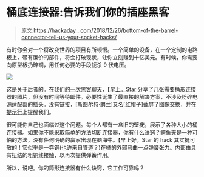 # 桶底连接器:告诉我们你的插座黑客

> 原文:[https://hackaday . com/2018/12/26/bottom-of-the-barrel-connector-tell-us-your-socket-hacks/](https://hackaday.com/2018/12/26/bottom-of-the-barrel-connector-tell-us-your-socket-hacks/)

有时你会对一个将改变世界的项目有所顿悟。一个简单的设备，在一个定制的电路板上，带有廉价的部件，将会打破现状，让你立刻赚到十亿美元。有时候，你需要向原型板扔碎铜，用任何必要的手段扼杀 9 伏电压。

![](../Images/a8626aab15b127e9037252727b0b0924.png)

这是关于后者的。在我们[的一次黑客聊天](https://hackaday.io/project/5373-hack-chat)，【[早上。Star](https://hackaday.io/Jez.Boxall) 分享了几张需要桶形连接器的图片，但没有时间等待邮件。必要性诞生了最直接的解决方案，不涉及粉碎电源适配器的插头。没有链接，[斯图尔特·朗兰]又名[红帽子]截屏了图像交换，并在[提示行](https://hackaday.com/submit-a-tip/)上提醒我们。

很可能你自己也面临过这个问题。每个人都有一盒旧的壁疣，展示了各种大小的桶连接器。如果你不能采取简单的方法切断连接器，你有什么诀窍？鳄鱼夹是一种可怕的方法，没有任何明确的赢家出现在脑海中。【早上好。Star 的 hack 其实挺可敬的！它似乎是一卷铜(也许来自管道？)在桶的外部弯曲一点弹簧张力。内部由具有扭结的粗铜线接触，以再次提供弹簧作用。

所以，说吧。你的筒形连接器有什么诀窍，它工作可靠吗？